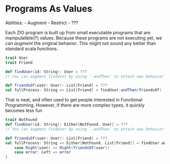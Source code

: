 # Programs As Values

Abilities:
    - Augment
    - Restrict
    - ???

Each ZIO program is built up from small executable programs that are manipulatible(?) values.
Because these programs are not executing yet, we can *augment* the original behavior.
This might not sound any better than standard scala functions.

```scala mdoc
trait User
trait Friend
```

```scala mdoc:nest
def findUser(id: String): User = ???
// You can augment findUser by using `.andThen` to attach new behavior

def friendsOf(user: User): List[Friend] = ???
val fullProcess: String => List[Friend] = findUser.andThen(friendsOf)
```
That is neat, and often used to get people interested in Functional Programming.
However, if there are more complex types, it quickly becomes less fun

```scala mdoc:nest
trait NotFound
def findUser(id: String): Either[NotFound, User] = ???
// You can augment findUser by using `.andThen` to attach new behavior

def friendsOf(user: User): List[Friend] = ???
val fullProcess: String => Either[NotFound, List[Friend]] = findUser.andThen {
    case Right(user) => Right(friendsOf(user))
    case error: Left => error
}
```
